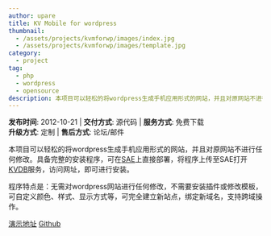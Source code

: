 ```yaml
---
author: upare
title: KV Mobile for wordpress
thumbnail:
  - /assets/projects/kvmforwp/images/index.jpg
  - /assets/projects/kvmforwp/images/template.jpg
category:
  - project
tag:
  - php
  - wordpress
  - opensource
description: 本项目可以轻松的将wordpress生成手机应用形式的网站，并且对原网站不进行任何修改。具备完整的安装程序，可在SAE上直接部署，将程序上传至SAE打开KVDB服务，访问网址，即可进行安装。
---
```

**发布时间**: 2012-10-21 | **交付方式**: 源代码 | **服务方式**: 免费下载  
**升级方式**: 定制 | **售后方式**: 论坛/邮件

 本项目可以轻松的将wordpress生成手机应用形式的网站，并且对原网站不进行任何修改。具备完整的安装程序，可在[SAE](http://sae.sina.com.cn/)上直接部署，将程序上传至SAE打开[KVDB](http://sae.sina.com.cn/doc/php/kvdb.html)服务，访问网址，即可进行安装。

 程序特点是：无需对wordpress网站进行任何修改，不需要安装插件或修改模板，可自定义颜色、样式、显示方式等，可完全建立新站点，绑定新域名，支持跨域操作。

 [演示地址](http://apis.applinzi.com/apps/sae/KV_Mobile_For_Wordpres/) [Github](https://github.com/hallwann/KV_Mobile_For_Wordpres)

